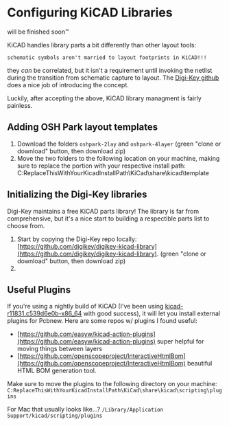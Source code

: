 # Configuring KiCAD Libraries 
will be finished soon™

KiCAD handles library parts a bit differently than other layout tools:

`schematic symbols aren't married to layout footprints in KiCAD!!!`

they *can* be correlated, but it isn't a requirement until invoking the netlist during the transition from schematic capture to layout. The [Digi-Key github](https://github.com/digikey/digikey-kicad-library) does a nice job of introducing the concept.

Luckily, after accepting the above, KiCAD library managment is fairly painless.
## Adding OSH Park layout templates
1. Download the folders `oshpark-2lay` and `oshpark-4layer` (green "clone or download" button, then download zip)
2. Move the two folders to the following location on your machine, making sure to replace the portion with your respective install path: C:ReplaceThisWithYourKicadInstallPath\KiCad\share\kicad\template


## Initializing the Digi-Key libraries
Digi-Key maintains a free KiCAD parts library! The library is far from comprehensive, but it's a nice start to building a respectible parts list to choose from. 
1. Start by copying the Digi-Key repo locally: [https://github.com/digikey/digikey-kicad-library](https://github.com/digikey/digikey-kicad-library). (green "clone or download" button, then download zip)
2. 

## Useful Plugins
If you're using a nightly build of KiCAD (I've been using [kicad-r11831.c539d6e0b-x86_64](http://downloads.kicad-pcb.org/windows/nightly/) with good success), it will let you install external plugins for Pcbnew. Here are some repos w/ plugins I found useful:
* [https://github.com/easyw/kicad-action-plugins](https://github.com/easyw/kicad-action-plugins) super helpful for moving things between layers
* [https://github.com/openscopeproject/InteractiveHtmlBom](https://github.com/openscopeproject/InteractiveHtmlBom) beautiful HTML BOM generation tool. 

Make sure to move the plugins to the following directory on your machine: 
`C:ReplaceThisWithYourKicadInstallPath\KiCad\share\kicad\scripting\plugins`

For Mac that usually looks like...? `/Library/Application Support/kicad/scripting/plugins`
